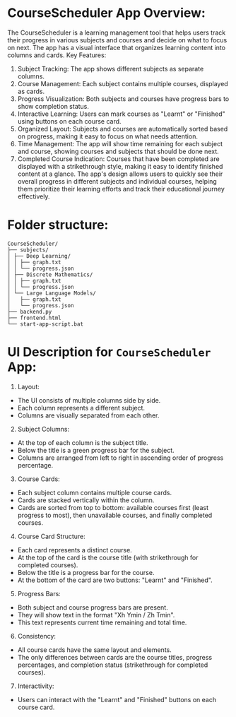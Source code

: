 # CourseScheduler App Overview:
The CourseScheduler is a learning management tool that helps users track their progress in various subjects and courses and decide on what to focus on next. The app has a visual interface that organizes learning content into columns and cards. Key Features:
1. Subject Tracking: The app shows different subjects as separate columns.
2. Course Management: Each subject contains multiple courses, displayed as cards.
3. Progress Visualization: Both subjects and courses have progress bars to show completion status.
4. Interactive Learning: Users can mark courses as "Learnt" or "Finished" using buttons on each course card.
5. Organized Layout: Subjects and courses are automatically sorted based on progress, making it easy to focus on what needs attention.
6. Time Management: The app will show time remaining for each subject and course, showing courses and subjects that should be done next.
7. Completed Course Indication: Courses that have been completed are displayed with a strikethrough style, making it easy to identify finished content at a glance.
The app's design allows users to quickly see their overall progress in different subjects and individual courses, helping them prioritize their learning efforts and track their educational journey effectively.
# Folder structure:
```
CourseScheduler/
├── subjects/
│ ├── Deep Learning/
│ │ ├── graph.txt
│ │ └── progress.json
│ ├── Discrete Mathematics/
│ │ ├── graph.txt
│ │ └── progress.json
│ └── Large Language Models/
│   ├── graph.txt
│   └── progress.json
├── backend.py
├── frontend.html
└── start-app-script.bat
```
# UI Description for `CourseScheduler` App:
1. Layout:
- The UI consists of multiple columns side by side.
- Each column represents a different subject.
- Columns are visually separated from each other.
2. Subject Columns:
- At the top of each column is the subject title.
- Below the title is a green progress bar for the subject.
- Columns are arranged from left to right in ascending order of progress percentage.
3. Course Cards:
- Each subject column contains multiple course cards.
- Cards are stacked vertically within the column.
- Cards are sorted from top to bottom: available courses first (least progress to most), then unavailable courses, and finally completed courses.
4. Course Card Structure:
- Each card represents a distinct course.
- At the top of the card is the course title (with strikethrough for completed courses).
- Below the title is a progress bar for the course.
- At the bottom of the card are two buttons: "Learnt" and "Finished".
5. Progress Bars:
- Both subject and course progress bars are present.
- They will show text in the format "Xh Ymin / Zh Tmin".
- This text represents current time remaining and total time.
6. Consistency:
- All course cards have the same layout and elements.
- The only differences between cards are the course titles, progress percentages, and completion status (strikethrough for completed courses).
7. Interactivity:
- Users can interact with the "Learnt" and "Finished" buttons on each course card.